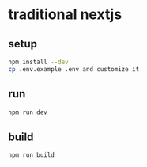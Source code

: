 # traditional nextjs

## setup

```sh
npm install --dev
cp .env.example .env and customize it
```

## run

```sh
npm run dev
```

## build

```sh
npm run build
```
